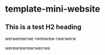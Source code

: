 # template-mini-website

## This is a test H2 heading
werwerewrwe
rwrewrew
rwerwerw


werewrewrewrwerrwe
